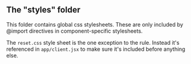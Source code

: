## The "styles" folder

This folder contains global css stylesheets.  These are only included by
@import directives in component-specific stylesheets.

The `reset.css` style sheet is the one exception to the rule.  Instead it's
referenced in `app/client.jsx` to make sure it's included before anything else.
